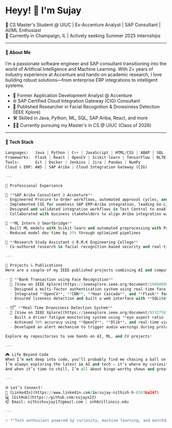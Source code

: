 # Heyy! 👋 I'm Sujay

🚀 CS Master's Student @ UIUC | Ex-Accenture Analyst | SAP Consultant | AI/ML Enthusiast  
📍 Currently in Champaign, IL | Actively seeking Summer 2025 Internships  

---

#### 🧠 About Me

I’m a passionate software engineer and SAP consultant transitioning into the world of Artificial Intelligence and Machine Learning. With 2+ years of industry experience at Accenture and hands-on academic research, I love building robust solutions—from enterprise ERP integrations to intelligent systems.

- 💼 Former Application Development Analyst @ Accenture  
- 🌐 SAP Certified Cloud Integration Gateway (CIG) Consultant  
- 🤖 Published Researcher in Facial Recognition & Drowsiness Detection (IEEE Xplore)  
- 🛠 Skilled in Java, Python, ML, SQL, SAP Ariba, React, and more  
- 🧑‍💻 Currently pursuing my Master's in CS @ UIUC (Class of 2026)  

---

#### 🔧 Tech Stack

```python
Languages:   Java | Python | C++ | JavaScript | HTML/CSS | ABAP | SQL  
Frameworks:  Flask | React | OpenCV | Scikit-learn | TensorFlow | NLTK  
Tools:       Git | Docker | Jenkins | Jira | Pandas | NumPy  
Cloud & ERP: AWS | SAP Ariba | Cloud Integration Gateway (CIG)

---

💼 Professional Experience  

🔹 **SAP Ariba Consultant @ Accenture**  
- Engineered Procure-to-Order workflows, automated approval cycles, and financial reconciliation  
- Implemented CIG for seamless SAP ERP–Ariba integration, leading Go-Live deployments  
- Designed and validated integration workflows in Test Central to enable smooth data exchange for procurement transactions  
- Collaborated with business stakeholders to align Ariba integration with enterprise financial reporting structures

🔹 **ML Intern @ Smartbridge**  
- Built ML models with Scikit-learn and automated preprocessing with Pandas  
- Reduced model dev time by 35% through optimized pipelines  

🔹 **Research Study Assistant @ R.M.K Engineering College**  
- Co-authored research in facial recognition-based security and real-time detection systems  

---

🧠 Projects & Publications  
Here are a couple of my IEEE-published projects combining AI and computer vision to solve real-world challenges.

- 🚀 **Bank Transaction using Face Recognition**  
  🔗 [View on IEEE Xplore](https://ieeexplore.ieee.org/document/10060800)  
  - Designed a multi-factor authentication system using real-time face recognition and OTP verification.  
  - Integrated **OpenCV**, **CNN**, **Haar Cascade**, and **Flask** for secure biometric login.  
  - Ensured liveness detection and built a web interface with **SQLite** and **SMTP** integration.

- 😴 **Real-Time Drowsiness Detection System**  
  🔗 [View on IEEE Xplore](https://ieeexplore.ieee.org/document/9532758)  
  - Built a driver fatigue monitoring system using **eye aspect ratio (EAR)** tracking via facial landmarks.  
  - Achieved 96% accuracy using **OpenCV**, **Dlib**, and real-time video processing techniques.  
  - Developed an alert mechanism to trigger audio warnings during prolonged eye closure.

Explore my repositories to see hands-on AI, ML, and CV projects!

---

🎮 Life Beyond Code  
When I’m not deep into code, you’ll probably find me chasing a ball on the soccer field or lifting ideas (and sometimes actual weights) at the gym.  
I’m always exploring the latest in AI and tech — it’s where my curiosity lives.  
And when it’s time to chill, I’m all about binge-worthy shows and great conversations — hit me up with recs or collab ideas!

---

🌐 Let’s Connect!  
🔗 [LinkedIn](https://www.linkedin.com/in/sujay-nithish-h-8363ba247)  
💻 [GitHub](https://github.com/sujayx23)  
📫 Email: nithishsujay17@gmail.com | snh6@illinois.edu

---

💡 *"Tech enthusiast powered by curiosity, machine learning, and matchday adrenaline."*
